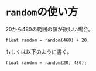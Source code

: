 # `random`の使い方

20から480の範囲の値が欲しい場合。

```
float random = random(460) + 20;
```

もしくは以下のように書く。

```
float random = random(20, 480);
```
